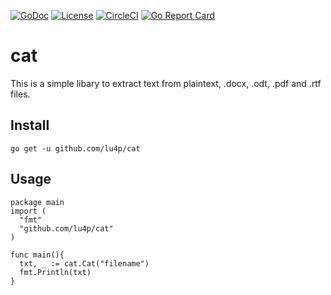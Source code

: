[![GoDoc](https://godoc.org/github.com/lu4p/cat?status.svg)](https://godoc.org/github.com/lu4p/cat)
[![License](https://img.shields.io/github/license/lu4p/cat.svg)](https://unlicense.org/)
[![CircleCI](https://circleci.com/gh/lu4p/cat.svg?style=svg)](https://circleci.com/gh/lu4p/cat)
[![Go Report Card](https://goreportcard.com/badge/github.com/lu4p/cat)](https://goreportcard.com/report/github.com/lu4p/cat)
# cat
This is a simple libary to extract text from plaintext, .docx, .odt, .pdf and .rtf files.

## Install
```go get -u github.com/lu4p/cat```

## Usage
```golang 
package main
import (
  "fmt"
  "github.com/lu4p/cat"
)

func main(){
  txt, _ := cat.Cat("filename")
  fmt.Println(txt)
}
```
